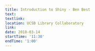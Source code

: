```yaml
---
title: Introduction to Shiny - Ben Best
text: 
textlink: 
location: UCSB Library Collaboratory
link: 
date: 2018-03-14
startTime: '11:30'
endTime: '1:00'
---
```

